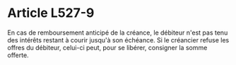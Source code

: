 # Article L527-9

En cas de remboursement anticipé de la créance, le débiteur n'est pas tenu des intérêts restant à courir jusqu'à son échéance.   Si le créancier refuse les offres du débiteur, celui-ci peut, pour se libérer, consigner la somme offerte.